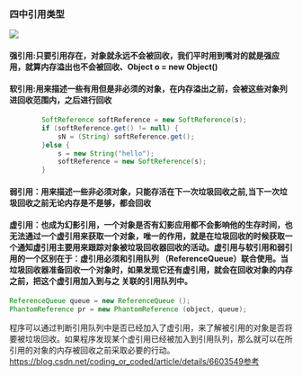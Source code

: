 ### 四中引用类型
![](https://pic1.zhimg.com/80/65b7abe9bf2fcd249c789024d95bb67a_hd.jpg)
#### 强引用:只要引用存在，对象就永远不会被回收，我们平时用到嘴对的就是强应用，就算内存溢出也不会被回收、Object o = new Object()
#### 软引用:用来描述一些有用但是非必须的对象，在内存溢出之前，会被这些对象列进回收范围内，之后进行回收
```java
        SoftReference softReference = new SoftReference(s);
        if (softReference.get() != null) {
            sN = (String) softReference.get();
        }else {
            s = new String("hello");
            softReference = new SoftReference(s);
        }
```
#### 弱引用：用来描述一些非必须对象，只能存活在下一次垃圾回收之前,当下一次垃圾回收之前无论内存是不是够，都会回收
#### 虚引用：也成为幻影引用，一个对象是否有幻影应用都不会影响他的生存时间，也无法通过一个虚引用来获取一个对象，唯一的作用，就是在垃圾回收的时候获取一个通知虚引用主要用来跟踪对象被垃圾回收器回收的活动。虚引用与软引用和弱引用的一个区别在于：虚引用必须和引用队列 （ReferenceQueue）联合使用。当垃圾回收器准备回收一个对象时，如果发现它还有虚引用，就会在回收对象的内存之前，把这个虚引用加入到与之 关联的引用队列中。
```java
ReferenceQueue queue = new ReferenceQueue ();
PhantomReference pr = new PhantomReference (object, queue); 
```
程序可以通过判断引用队列中是否已经加入了虚引用，来了解被引用的对象是否将要被垃圾回收。如果程序发现某个虚引用已经被加入到引用队列，那么就可以在所引用的对象的内存被回收之前采取必要的行动。
https://blog.csdn.net/coding_or_coded/article/details/6603549参考
